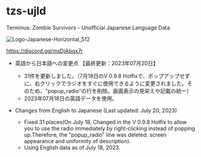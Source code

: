 # tzs-ujld
Terminus: Zombie Survivors - Unofficial Japanese Language Data

![Logo-Japanese-Horizontal_512](https://github.com/ststkuc-work/tzs-ujld/assets/136874759/94cc03c6-7e15-4fd3-8378-c5b2c0ef4d0b)

https://discord.gg/msDjAbqx7r

 - 英語から日本語への変更点 【最終更新：2023年07月20日】
   - 31件を更新しました。（7月18日のV 0.9.8 Hotfixで、ポップアップせずに、右クリックでラジオをすぐに使用できるように変更されました。そのため、"popup_radio"の行を削除。画面表示の見栄えや記載の統一）
   - 2023年07月18日の英語データを使用。

 - Changes from English to Japanese (Last updated: July 20, 2023)
   - Fixed 31 places(On July 18, Changed in the V 0.9.8 Hotfix to allow you to use the radio immediately by right-clicking instead of popping up.Therefore, the "popup_radio" line was deleted. screen appearance and uniformity of description).
   - Using English data as of July 18, 2023.
